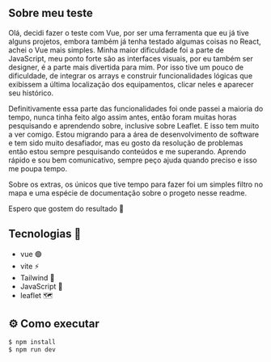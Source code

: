 ## Sobre meu teste

Olá, decidi fazer o teste com Vue, por ser uma ferramenta que eu já tive alguns projetos, embora também já tenha testado algumas coisas no React, achei o Vue mais simples. Minha maior dificuldade foi a parte de JavaScript, meu ponto forte são as interfaces visuais, por eu também ser designer, é a parte mais divertida para mim. Por isso tive um pouco de dificuldade, de integrar os arrays e construir funcionalidades lógicas que exibissem a última localização dos equipamentos, clicar neles e aparecer seu histórico.

Definitivamente essa parte das funcionalidades foi onde passei a maioria do tempo, nunca tinha feito algo assim antes, então foram muitas horas pesquisando e aprendendo sobre, inclusive sobre Leaflet. E isso tem muito a ver comigo. Estou migrando para a área de desenvolvimento de software e tem sido muito desafiador, mas eu gosto da resolução de problemas então estou sempre pesquisando conteúdos e me superando. Aprendo rápido e sou bem comunicativo, sempre peço ajuda quando preciso e isso me poupa tempo.

Sobre os extras, os únicos que tive tempo para fazer foi um simples filtro no mapa e uma espécie de documentação sobre o progeto nesse readme.

Espero que gostem do resultado 💙

## Tecnologias 🧪

- vue 🟢
- vite ⚡
- Tailwind 🌊
- JavaScript 📝
- leaflet 🗺

## ⚙️ Como executar

```sh
$ npm install
$ npm run dev
```
